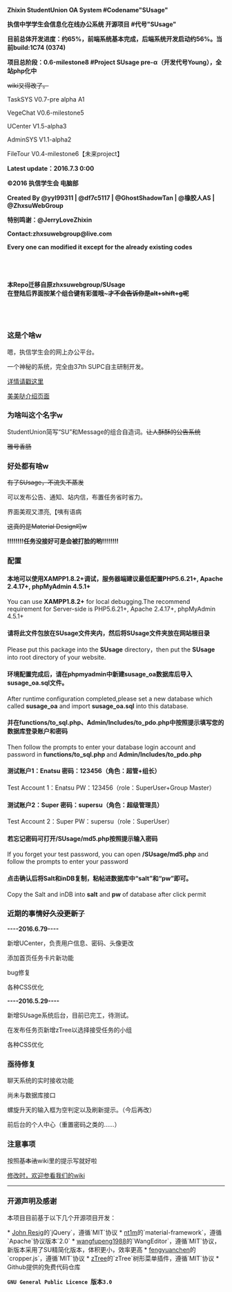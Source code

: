 ﻿<b>Zhixin StudentUnion OA System #Codename"SUsage" </b>

<b>执信中学学生会信息化在线办公系统 开源项目 #代号"SUsage" </b>

<b>目前总体开发进度：约65%，前端系统基本完成，后端系统开发启动约56%。当前build:1C74 (0374)</b>

<b>项目总阶段：0.6-milestone8 #Project SUsage pre-α（开发代号Young），全站php化中</b>

<s>wiki又得改了。</s>

<p>TaskSYS V0.7-pre alpha A1</p>
<p>VegeChat V0.6-milestone5</p>
<p>UCenter V1.5-alpha3</p>
<p>AdminSYS V1.1-alpha2</p>
<p>FileTour V0.4-milestone6【未来project】</p>
<p><b>Latest update：2016.7.3 0:00</b></p>
<b>©2016 执信学生会 电脑部</b>
<p>  </p>
<b>Created By @yyl99311 | @df7c5117 | @GhostShadowTan | @橡胶人AS </b>
<b>            | @ZhxsuWebGroup</b>
<p>  </p>
<b>特别鸣谢：@JerryLoveZhixin</b>
<p>  </p>
<b>Contact:zhxsuwebgroup@live.com</b>
<p>  </p>
<b>Every one can modified it except for the already existing codes </b>
<p>  </p>
<br></br>
<h4>本Repo迁移自原zhxsuwebgroup/SUsage<br>在登陆后界面按某个组合键有彩蛋哦~<s>才不会告诉你是alt+shift+g呢</s></h4>
<br></br>
<h3>这是个啥w</h3>
  <p>嗯，执信学生会的网上办公平台。</p>
  <p>一个神秘的系统，完全由37th SUPC自主研制开发。</p><a href="https://github.com/zhxsu/SUsage/wiki/Susage-%7C-%E6%A6%82%E8%BF%B0" target="_blank">详情请戳这里</a>
  
<a href="http://zhxsu.github.io/SUsage/" target="_blank">美美哒介绍页面</a>

<h3>为啥叫这个名字w</h3>
  <p>StudentUnion简写“SU”和Message的组合自造词。<s>让人酥酥的公告系统</s></p>
  <p><s>雅号香肠</s></p>
<h3>好处都有啥w</h3>
  <s>有了SUsage，不流失不蒸发</s>
  <p>可以发布公告、通知、站内信，布置任务省时省力。</p>
  <p>界面美观又漂亮,【咦有语病</p><p><s>这真的是Material Design吗w</s></p>
  <b>!!!!!!!!任务没接好可是会被打脸的哟!!!!!!!!</b>
<h3>配置</h3>
  <h4><p>本地可以使用<b>XAMPP1.8.2+</b>调试，服务器端建议最低配置PHP5.6.21+, Apache 2.4.17+, phpMyAdmin 4.5.1+</p></h4>
  <p>You can use <b>XAMPP1.8.2+</b> for local debugging.The recommend requirement for Server-side is PHP5.6.21+, Apache 2.4.17+, phpMyAdmin 4.5.1+</p>
  <h4><p>请将此文件包<b>放在SUsage文件夹内</b>，然后<b>将SUsage文件夹放在网站根目录</b></p></h4>
  <p>Please put this package into the <b>SUsage</b> directory，then put the <b>SUsage</b> into root directory of your website.</b>
  <h4><p>环境配置完成后，请在phpmyadmin中新建susage_oa数据库后导入susage_oa.sql文件。</p></h4>
  <p>After runtime configuration completed,please set a new database which called <b>susage_oa</b> and import <b>susage_oa.sql</b> into this database.</p>
  <h4><p>并在<b>functions/to_sql.php、Admin/Includes/to_pdo.php</b>中按照提示填写您的数据库登录账户和密码</p></h4>
  <p>Then follow the prompts to enter your database login account and password in <b>functions/to_sql.php </b>and <b> Admin/Includes/to_pdo.php</b>
  <h4><p>测试账户1：Enatsu 密码：123456（角色：超管+组长）</p></h4>
  <p>Test Account 1：Enatsu PW：123456（role：SuperUser+Group Master）</p>
  <h4><p>测试账户2：Super 密码：supersu（角色：超级管理员）</p></h4>
  <p>Test Account 2：Super PW：supersu（role：SuperUser）</p>
  <h4><p><b>若忘记密码可打开/SUsage/md5.php按照提示输入密码</b></p></h4>
  <p>If you forget your test password, you can open <b>/SUsage/md5.php</b> and follow the prompts to enter your password</p>
  <h4><p><b>点击确认后将Salt和inDB复制，粘帖进数据库中“salt”和“pw”即可。</b></p></h4>
  <p>Copy the Salt and inDB into <b>salt</b> and <b>pw</b> of database after click permit</p>
<h3>近期的事情<s>好久没更新了</s></h3>
<p><b>----2016.6.79----</b></p>
  <p>新增UCenter，负责用户信息、密码、头像更改</p>
  <p>添加首页任务卡片新功能</p>
  <p>bug修复</p>
  <p>各种CSS优化</p>
<p><b>----2016.5.29----</b></p>
  <p>新增SUsage系统后台，目前已完工，待测试。</p>
  <p>在发布任务页新增zTree以选择接受任务的小组</p>
  <p>各种CSS优化</p>

<h3>亟待修复</h3>
  <p>聊天系统的实时接收功能</p>
  <p>尚未与数据库接口</p>
  <p>螺旋升天的输入框为空判定以及刷新提示。（今后再改）</p>
  <p>前后台的个人中心（重置密码之类的……）</p>
<h3>注意事项</h3>
  <p>按照<s>基本法</s>wiki里的提示写就好啦</p>
  <a href="https://github.com/zhxsu/SU_OA/wiki" target="_blank">修改时，欢迎参看我们的wiki</a>
<hr></hr>
<h3>开源声明及感谢</h3>
  <p>本项目目前基于以下几个开源项目开发：</p>
* <a href="https://jquery.org/" target="_blank">John Resig</a>的`jQuery`，遵循`MIT`协议
* <a href="https://github.com/nt1m/material-framework/" target="_blank">nt1m</a>的`material-framework`，遵循`Apache`协议版本`2.0`
* <a href="http://wangeditor.github.io/">wangfupeng1988</a>的`WangEditor`，遵循`MIT`协议，新版本采用了SU精简化版本，体积更小，效率更高
* <a href="https://github.com/fengyuanchen/cropper">fengyuanchen</a>的`cropper.js`，遵循`MIT`协议
* <a href="https://github.com/zTree/zTree_v3">zTree</a>的`zTree`树形菜单插件，遵循`MIT`协议
* Github提供的免费代码仓库


**`GNU General Public Licence `版本`3.0`**
